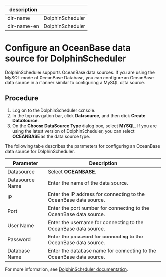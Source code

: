 |description| |
|---|---|
|dir-name|DolphinScheduler|
|dir-name-en|DolphinScheduler|

# Configure an OceanBase data source for DolphinScheduler

DolphinScheduler supports OceanBase data sources. If you are using the MySQL mode of OceanBase Database, you can configure an OceanBase data source in a manner similar to configuring a MySQL data source.

## Procedure

1. Log on to the DolphinScheduler console.
2. In the top navigation bar, click **Datasource**, and then click **Create DataSource**.
3. On the **Choose DataSource Type** dialog box, select **MYSQL**.
   If you are using the latest version of DolphinScheduler, you can select **OCEANBASE** as the data source type.

The following table describes the parameters for configuring an OceanBase data source for DolphinScheduler.

| Parameter | Description |
| ---- | ---- |
| Datasource | Select **OCEANBASE**. |
| Datasource Name | Enter the name of the data source. |
| IP | Enter the IP address for connecting to the OceanBase data source. |
| Port | Enter the port number for connecting to the OceanBase data source. |
| User Name | Enter the username for connecting to the OceanBase data source. |
| Password | Enter the password for connecting to the OceanBase data source. |
| Database Name | Enter the database name for connecting to the OceanBase data source. |

For more information, see [DolphinScheduler documentation](https://dolphinscheduler.apache.org/en-us/docs/3.2.1/guide/datasource/mysql).